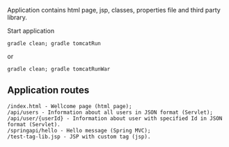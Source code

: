 Application contains html page, jsp, classes, properties file and third party library.

Start application
```
gradle clean; gradle tomcatRun
```

or

```
gradle clean; gradle tomcatRunWar
```

Application routes
---

	/index.html - Wellcome page (html page);
	/api/users - Information about all users in JSON format (Servlet);
	/api/user/{userId} - Information about user with specified Id in JSON format (Servlet).
	/springapi/hello - Hello message (Spring MVC);
	/test-tag-lib.jsp - JSP with custom tag (jsp).
